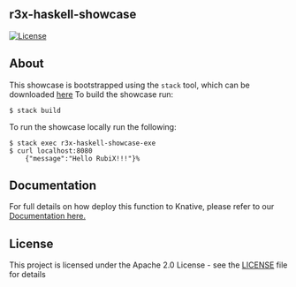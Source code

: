 ## r3x-haskell-showcase
[![License](https://img.shields.io/badge/-Apache%202.0-blue.svg)](https://opensource.org/s/Apache-2.0)

## About
This showcase is bootstrapped using the `stack` tool, which can be downloaded [here](https://docs.haskellstack.org/en/stable/README/)
To build the showcase run:
```
$ stack build
```
To run the showcase locally run the following:
```
$ stack exec r3x-haskell-showcase-exe
$ curl localhost:8080
    {"message":"Hello RubiX!!!"}%
```

## Documentation
For full details on how deploy this function to Knative, please refer to our [Documentation here.](https://github.com/rubixFunctions/r3x-docs/blob/master/install/README.md)

## License
This project is licensed under the Apache 2.0 License - see the [LICENSE](LICENSE) file for details